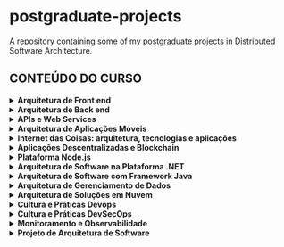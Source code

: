 # postgraduate-projects
A repository containing some of my postgraduate projects in Distributed Software Architecture.

## CONTEÚDO DO CURSO
<details>
<summary><b>Arquitetura de Front end</b></summary>

- Ambiente de desenvolvimento moderno: IDEs, package managers, loaders, bundlers
- Abordagem Mobile First e Responsividade
- Frameworks e Pré-processadores CSS
- Abordagens arquiteturais para CSS (BEM, SMACSS, OOCSS, RSCSS, CSS-in-JS)
- Abordagens arquiteturais de front end: Single Page Applications (SPA), Progressive Web Apps (PWA), Server-Side Rendering (SSR), Web Assembly e Micro frontends
- Aspectos de segurança no front end
- Otimização para motores de busca (SEO)

</details>

<details>
<summary><b>Arquitetura de Back end</b></summary>

- Distribuição de camadas, persistência, segurança, performance, escalabilidade, disponibilidade e interoperabilidade
- Estilos arquiteturais: Cliente-servidor, Monolítico, Multicamadas, Model-view-Controller (MVC), MVVM, SOA, microsserviços, nanoserviços, orientado por eventos, publish-subscribe, plugins, DSL. P2P. Pipes and filters
- Abordagens arquiteturais: WebSocket API, Microsserviços, Function as a Service (FaaS), Serverless Computing

</details>

<details>
<summary><b>APIs e Web Services</b></summary>

- Fundamentos sobre Appplication Programming Interfaces (APIs) e Web Services.
- Abordagens arquiteturais de APIs: REST, GraphQL, WebSockets, WebHooks e outros
- Projeto e construção de APIs
- Padrões e ferramentas para documentação de APIs
- Fundamentos de testes de APIs
- Segurança em APIs: autenticação, autorização e vulnerabilidades
- Gestão do ciclo de vida das APIs

</details>

<details>
<summary><b>Arquitetura de Aplicações Móveis</b></summary>

- Aplicações Nativa, Web e Híbridas
- Web Workers e Progressive Web Apps (PWA)
- Frameworks e Middlewares para aplicações móveis

</details>

<details>
<summary><b>Internet das Coisas: arquitetura, tecnologias e aplicações</b></summary>

- IoT Devices
- Beacons. Arquitetura de uma solução IoT
- Comunicação IOT: tecnologias de transmissão e protocolos
- Dados IoT
- Principais plataformas IoT
- Padrões e governança

</details>

<details>
<summary><b>Aplicações Descentralizadas e Blockchain</b></summary>

- Algoritmos de consenso
- Smart contracts
- Sidechains
- Segurança no Blockchain
- Tipos de aplicações descentralizadas
- Projeto e desenvolvimento de aplicações descentralizadas

</details>

<details>
<summary><b>Plataforma Node.js</b></summary>

- Node.js
- NPM
- Sistema de módulos do Node
- Call Stack e Event Loop
- Framework Express
- Acesso a bancos de dados

</details>

<details>
<summary><b>Arquitetura de Software na Plataforma .NET</b></summary>

- Padrões: Transaction Script Pattern; Table Module Pattern; Active Record e Domain Model Pattern
- Arquiteturas RESTful
- Frontend com ASP.NET MVC
- .NET Core

</details>

<details>
<summary><b>Arquitetura de Software com Framework Java</b></summary>

- Introdução ao framework Spring
- Ecossistema Spring
- Spring Boot
- Spring Data
- Aplicação web com Spring MVC e Spring Security
- API rest e testes com Spring Boot
- Definição de arquitetura de aplicações com ecossistema Spring
- Mecanismos de desenvolvimento de microsserviços e computação serverless
- Frameworks Serverless em Java

</details>

<details>
<summary><b>Arquitetura de Gerenciamento de Dados</b></summary>

- Conceitos e princípios de arquitetura de dados
- Data Mesh
- Componentes e características da arquitetura de dados moderna:  SGBDs Relacionais e NoSQL, Data Warehouse e Data Lake, processo ETL e ELT, soluções em processamento distribuído, barramentos de mensageria de dados
- Abordagens e estratégias para arquitetura de dados
- Elaboração da arquitetura de dados
- Gestão da arquitetura de dados

</details>

<details>
<summary><b>Arquitetura de Soluções em Nuvem</b></summary>

- Conceitos, tipos, utilização e fornecedores
- Desenho de soluções de IaaS com cenários de: elasticidade, balanceamento de carga, alta disponibilidade e DevOps
- Arquiteturas de Cloud, Multicloud e Híbridas
- Cenários multi-cloud e cloud híbrida
- Principais soluções de SaaS e PaaS: front-end, back-end, banco de dados e serverless
- Segurança
- Estratégias de migração de aplicações para provedores de computação em nuvem
- FinOps: avaliação de viabilidade técnica e financeira
- Governança de Nuvem

</details>

<details>
<summary><b>Cultura e Práticas Devops</b></summary>

- Integração contínua e entrega contínua
- Estratégias de deploy
- Projeto de pipeline para build e deployment
- Automação de testes
- Infrastructure as Code (IaC)
- Containers, Docker, Kubernetes e OpenShift

</details>

<details>
<summary><b>Cultura e Práticas DevSecOps</b></summary>

- Segurança e desenvolvimento ágil
- Principais conceitos DevOps e DevSecOps
- SDLC(Secure Development Lifecycle)
- Implementação de end-to-end security
- Pipeline DevSecOps
- Melhores práticas DevSecOps
- Verificação de segurança: (IAST – Interactive Application Security Testing), SAST(Static Application Security Testing), DAST(Dynamic Application Security Testing), RASP(Run-time Application Security Protection)
- Monitoração de recursos e ambientes
- Security Observability

</details>

<details>
<summary><b>Monitoramento e Observabilidade</b></summary>

- Monitoramento x Observabilidade
- Elementos, pilares e benefícios da observabilidade
- Estratégias para medições e monitoramento contínuo
- Conexão do monitoramento e observabilidade com as estratégias de SLO e Error Budgeting
- Ferramentas: Elasticsearch, Kibana e Logstash (Pilha ELK), Grafana, PROMETHEUS, Datadog. Nagios, NEWRELIC
- Application Performance Management (APM)
- Monitorando as aplicações
- Definição de alertas
- Relatórios de Performance de Aplicações
- Utilização de logs, métricas e tracing
- Métricas e medição de maturidade para DevOps
- OpenTelemetry.

</details>

<details>
<summary><b>Projeto de Arquitetura de Software</b></summary>

- Dimensões da arquitetura de software
- Decisões técnicas e arquiteturais
- Estruturas e Estilos arquiteturais
- Requisitos arquiteturais (atributos de qualidade)
- Mecanismos arquiteturais
- Identificação de Stakeholders
- Técnicas e notações para desenho e documentação de arquitetura de software
- Architecture decision record
- Análise de Trade-off
- Métricas para avaliação de arquitetura de software

</details>
